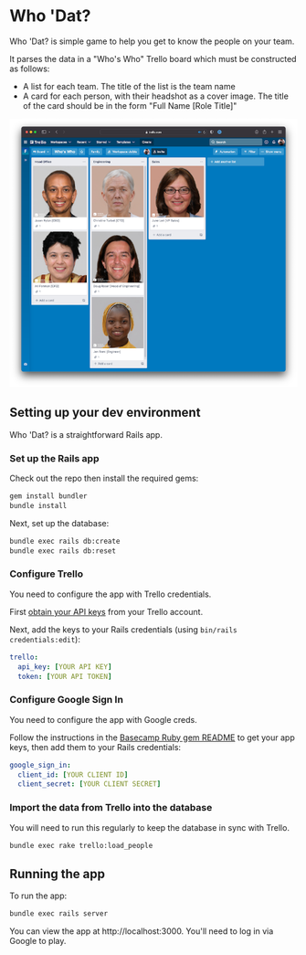 # Who 'Dat?

Who 'Dat? is simple game to help you get to know the people on your team.

It parses the data in a "Who's Who" Trello board which must be constructed as follows:

* A list for each team. The title of the list is the team name
* A card for each person, with their headshot as a cover image. The title of the card should be in the form "Full Name [Role Title]"

![Example Who's Who board](trello.png)

## Setting up your dev environment

Who 'Dat? is a straightforward Rails app.

### Set up the Rails app

Check out the repo then install the required gems:

```bash
gem install bundler
bundle install
```

Next, set up the database:

```bash
bundle exec rails db:create
bundle exec rails db:reset
```

### Configure Trello

You need to configure the app with Trello credentials.

First [obtain your API keys](https://trello.com/app-key) from your Trello account.

Next, add the keys to your Rails credentials (using `bin/rails credentials:edit`):

```yaml
trello:
  api_key: [YOUR API KEY]
  token: [YOUR API TOKEN]
```

### Configure Google Sign In

You need to configure the app with Google creds.

Follow the instructions in the [Basecamp Ruby gem README](https://github.com/basecamp/google_sign_in) to get your app keys, then add them to your Rails credentials:

```yaml
google_sign_in:
  client_id: [YOUR CLIENT ID]
  client_secret: [YOUR CLIENT SECRET]
```

### Import the data from Trello into the database

You will need to run this regularly to keep the database in sync with Trello.

```bash
bundle exec rake trello:load_people
```

## Running the app

To run the app:

```bash
bundle exec rails server
```

You can view the app at http://localhost:3000. You'll need to log in via Google to play.
